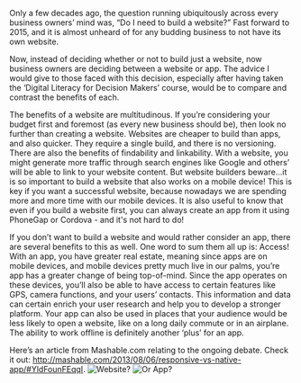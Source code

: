 Only a few decades ago, the question running ubiquitously across every business owners’ mind was, “Do I need to build a website?” Fast forward to 2015, and it is almost unheard of for any budding business to not have its own website. 

Now, instead of deciding whether or not to build just a website, now business owners are deciding between a website or app. The advice I would give to those faced with this decision, especially after having taken the ‘Digital Literacy for Decision Makers’ course, would be to compare and contrast the benefits of each. 

The benefits of a website are multitudinous. If you’re considering your budget first and foremost (as every new business should be), then look no further than creating a website. Websites are cheaper to build than apps, and also quicker. They require a single build, and there is no versioning. There are also the benefits of findability and linkability. With a website, you might generate more traffic through search engines like Google and others’ will be able to link to your website content. But website builders beware…it is so important to build a website that also works on a mobile device! This is key if you want a successful website, because nowadays we are spending more and more time with our mobile devices. It is also useful to know that even if you build a website first, you can always create an app from it using PhoneGap or Cordova - and it's not hard to do! 

If you don’t want to build a website and would rather consider an app, there are several benefits to this as well.  One word to sum them all up is: Access! With an app, you have greater real estate, meaning since apps are on mobile devices, and mobile devices pretty much live in our palms, you’re app has a greater change of being top-of-mind. Since the app operates on these devices, you’ll also be able to have access to certain features like GPS, camera functions, and your users’ contacts. This information and data can certain enrich your user research and help you to develop a stronger platform. Your app can also be used in places that your audience would be less likely to open a website, like on a long daily commute or in an airplane. The ability to work offline is definitely another ‘plus’ for an app. 

Here’s an article from Mashable.com relating to the ongoing debate. Check it out: http://mashable.com/2013/08/06/responsive-vs-native-app/#YldFounFEqqI. 
![Website?](https://media.licdn.com/mpr/mpr/p/8/005/052/012/3e7d9b3.jpg) 
![Or App?](https://media.licdn.com/mpr/mpr/p/6/005/052/012/39e2c99.jpg)
